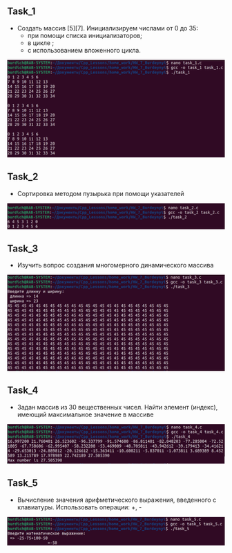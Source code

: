## Task_1

- Создать массив [5][7]. Инициализируем числами от 0 до 35:
    - при помощи списка инициализаторов;
    - в цикле ;
    - с использованием вложенного цикла.

<img src="jpg/1.png">

## Task_2

- Сортировка методом пузырька при помощи указателей

<img src="jpg/2.png">

## Task_3

- Изучить вопрос создания многомерного динамического массива

<img src="jpg/3.png">

## Task_4

- Задан массив из 30 вещественных чисел. Найти элемент (индекс), имеющий максимальное значение в массиве

<img src="jpg/4.png">

## Task_5

- Вычисление значения арифметического выражения, введенного с клавиатуры. Использовать операции: +, -

<img src="jpg/5.png">